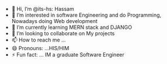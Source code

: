- 👋 Hi, I’m @its-hs: Hassam
- 👀 I’m interested in software Engineering and do Programming, Nowadays doing Web development
- 🌱 I’m currently learning  MERN stack and DJANGO
- 💞️ I’m looking to collaborate on My projects
- 📫 How to reach me ...
- 😄 Pronouns: ...HIS/HIM
- ⚡ Fun fact: ... IM a graduate Software Engineer

<!---
its-hs/its-hs is a ✨ special ✨ repository because its `README.md` (this file) appears on your GitHub profile.
You can click the Preview link to take a look at your changes.
--->
